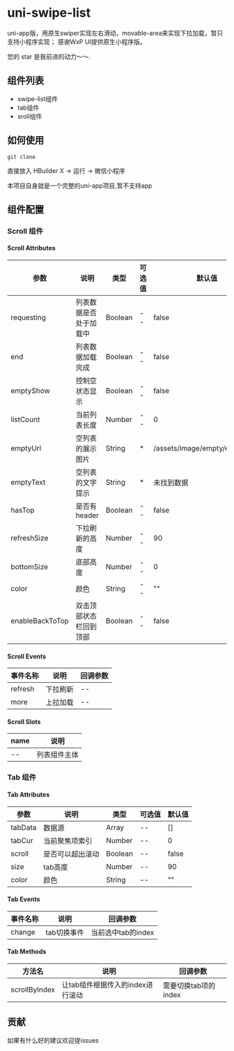# uni-swipe-list

uni-app版，用原生swiper实现左右滑动，movable-area来实现下拉加载，暂只支持小程序实现；
感谢WxP UI提供原生小程序版。

您的 star 是我前进的动力～～.


## 组件列表 

- swipe-list组件
- tab组件
- sroll组件

## 如何使用

```
git clone 
```

直接放入 HBuilder X -> 运行 -> 微信小程序

本项目自身就是一个完整的uni-app项目,暂不支持app

## 组件配置

### Scroll 组件

#### Scroll Attributes

| 参数 | 说明 | 类型 | 可选值 | 默认值 |
| --- | --- | --- | --- | --- |
| requesting | 列表数据是否处于加载中 | Boolean | -- | false |
| end | 列表数据加载完成 | Boolean | -- | false |
| emptyShow | 控制空状态显示 | Boolean | -- | false |
| listCount | 当前列表长度 | Number | -- | 0 |
| emptyUrl | 空列表的展示图片 | String | * | /assets/image/empty/empty.png |
| emptyText | 空列表的文字提示 | String | * | 未找到数据 |
| hasTop | 是否有header | Boolean | -- | false |
| refreshSize | 下拉刷新的高度 | Number | -- | 90 |
| bottomSize | 底部高度 | Number | -- | 0 |
| color | 颜色 | String | -- | "" |
| enableBackToTop | 双击顶部状态栏回到顶部 | Boolean | -- | false |

#### Scroll Events

| 事件名称 | 说明 | 回调参数 |
| --- | --- | --- |
| refresh | 下拉刷新 | -- |
| more | 上拉加载 | -- |

#### Scroll Slots

| name | 说明 |
| --- | --- |
| -- | 列表组件主体 |

### Tab 组件

#### Tab Attributes

| 参数 | 说明 | 类型 | 可选值 | 默认值 |
| --- | --- | --- | --- | --- |
| tabData | 数据源 | Array | -- | [] |
| tabCur | 当前聚焦项索引 | Number | -- | 0 |
| scroll | 是否可以超出滚动 | Boolean | -- | false |
| size | tab高度 | Number | -- | 90 |
| color | 颜色 | String | -- | "" |

#### Tab Events

| 事件名称 | 说明 | 回调参数 |
| --- | --- | --- |
| change | tab切换事件 | 当前选中tab的index |

#### Tab Methods

| 方法名 | 说明 | 回调参数 |
| --- | --- | --- |
| scrollByIndex | 让tab组件根据传入的index进行滚动 | 需要切换tab项的index |

## 贡献

如果有什么好的建议欢迎提issues
